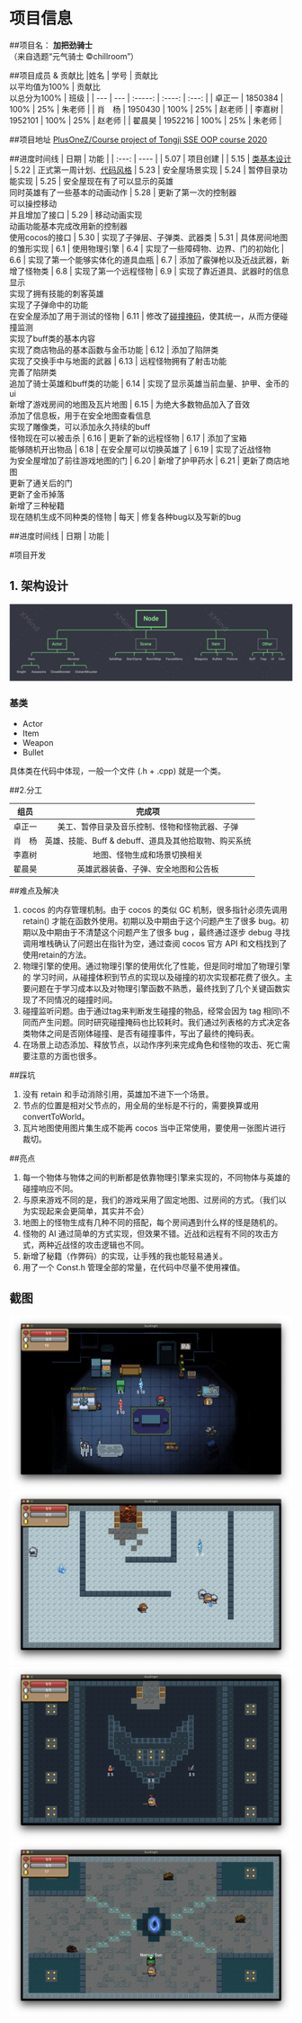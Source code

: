 # 项目信息
##项目名：
**加把劲骑士**
<br>（来自选题“元气骑士 ©chillroom”）

##项目成员 & 贡献比
|姓名 | 学号 | 贡献比<br>以平均值为100% | 贡献比<br>以总分为100% | 班级 |
| --- | --- | :-----: | :----: | :---: |
| 卓正一 | 1850384 | 100% | 25% | 朱老师 |
| 肖　杨 | 1950430 | 100% | 25% | 赵老师 |
| 李嘉树 | 1952101 | 100% | 25% | 赵老师 |
| 翟晨昊 | 1952216 | 100% | 25% | 朱老师 |

##项目地址
[PlusOneZ/Course project of Tongji SSE OOP course 2020](https://github.com/PlusOneZ/OOPCourseProject)

##进度时间线
| 日期 | 功能 | 
| :---:  | ---- |
| 5.07	| 项目创建  |
| 5.15	| [类基本设计](otherFiles/ClassDesign.md) 
| 5.22	| 正式第一周计划、[代码风格](otherFiles/CodingStyle.md)
| 5.23	| 安全屋场景实现
| 5.24	| 暂停目录功能实现
| 5.25 | 安全屋现在有了可以显示的英雄<br>同时英雄有了一些基本的动画动作
| 5.28	| 更新了第一次的控制器<br>可以操控移动<br>并且增加了接口
| 5.29	| 移动动画实现<br>动画功能基本完成改用新的控制器<br>使用cocos的接口
| 5.30	| 实现了子弹层、子弹类、武器类
| 5.31	| 具体房间地图的雏形实现
| 6.1	| 使用物理引擎
| 6.4	| 实现了一些障碍物、边界、门的初始化
| 6.6	| 实现了第一个能够实体化的道具血瓶
| 6.7	| 添加了霰弹枪以及近战武器，新增了怪物类
| 6.8	| 实现了第一个远程怪物
| 6.9	| 实现了靠近道具、武器时的信息显示<br>实现了拥有技能的刺客英雄<br>实现了子弹命中的功能<br>在安全屋添加了用于测试的怪物
| 6.11	| 修改了[碰撞掩码](otherFiles/BitMask.xlsx)，使其统一，从而方便碰撞监测<br>实现了buff类的基本内容<br>实现了商店物品的基本函数与金币功能
| 6.12	| 添加了陷阱类<br>实现了交换手中与地面的武器
| 6.13	| 远程怪物拥有了射击功能<br>完善了陷阱类<br>追加了骑士英雄和buff类的功能
| 6.14	| 实现了显示英雄当前血量、护甲、金币的ui<br>新增了游戏房间的地图及瓦片地图
| 6.15	| 为绝大多数物品加入了音效<br>添加了信息板，用于在安全地图查看信息<br>实现了雕像类，可以添加永久持续的buff<br>怪物现在可以被击杀
| 6.16	| 更新了新的远程怪物
| 6.17	| 添加了宝箱<br>能够随机开出物品
| 6.18	| 在安全屋可以切换英雄了
| 6.19	| 实现了近战怪物<br>为安全屋增加了前往游戏地图的门
| 6.20	| 新增了护甲药水
| 6.21	| 更新了商店地图<br>更新了通关后的门<br>更新了金币掉落<br>新增了三种秘籍<br>现在随机生成不同种类的怪物
| 每天	| 修复各种bug以及写新的bug

##进度时间线
| 日期 | 功能 | 


#项目开发

## 1. 架构设计
![架构](images/structure.png)

### 基类
+ Actor
+ Item
+ Weapon
+ Bullet

具体类在代码中体现，一般一个文件 (.h + .cpp) 就是一个类。

##2.分工

| 组员 | 完成项 |
| --- |  :---: |
| 卓正一 | 美工、暂停目录及音乐控制、怪物和怪物武器、子弹 |
| 肖　杨 | 英雄、技能、Buff & debuff、道具及其他拾取物、购买系统 |
| 李嘉树 | 地图、怪物生成和场景切换相关 |
| 翟晨昊 | 英雄武器装备、子弹、安全地图和公告板 |



##难点及解决
1. cocos 的内存管理机制。由于 cocos 的类似 GC 机制，很多指针必须先调用 retain() 才能在函数外使用。初期以及中期由于这个问题产生了很多 bug。初期以及中期由于不清楚这个问题产生了很多 bug ，最终通过逐步 debug 寻找调用堆栈确认了问题出在指针为空，通过查阅 cocos 官方 API 和文档找到了使用retain的方法。
2. 物理引擎的使用。通过物理引擎的使用优化了性能，但是同时增加了物理引擎的
学习时间，从碰撞体积到节点的实现以及碰撞的初次实现都花费了很久。主要问题在于学习成本以及对物理引擎函数不熟悉，最终找到了几个关键函数实现了不同情况的碰撞时间。
3. 碰撞监听问题。由于通过tag来判断发生碰撞的物品，经常会因为 tag 相同\不同而产生问题。同时研究碰撞掩码也比较耗时。我们通过列表格的方式决定各类物体之间是否刚体碰撞、是否有碰撞事件，写出了最终的掩码表。
4. 在场景上动态添加、释放节点，以动作序列来完成角色和怪物的攻击、死亡需要注意的方面也很多。

##踩坑
1. 没有 retain 和手动消除引用，英雄加不进下一个场景。
2. 节点的位置是相对父节点的，用全局的坐标是不行的，需要换算或用 convertToWorld。
3. 瓦片地图使用图片集生成不能再 cocos 当中正常使用，要使用一张图片进行裁切。

##亮点
1. 每一个物体与物体之间的判断都是依靠物理引擎来实现的，不同物体与英雄的碰撞响应不同。
2. 与原来游戏不同的是，我们的游戏采用了固定地图、过房间的方式。（我们以为实现起来会更简单，其实并不会）
3. 地图上的怪物生成有几种不同的搭配，每个房间遇到什么样的怪是随机的。
4. 怪物的 AI 通过简单的方式实现，但效果不错。近战和远程有不同的攻击方式，两种近战怪的攻击逻辑也不同。
5. 新增了秘籍（作弊码）的实现，让手残的我也能轻易通关。
6. 用了一个 Const.h 管理全部的常量，在代码中尽量不使用裸值。

## 截图
![安全地图](images/screenShot1.png)
![游戏场景](images/screenShot2.png)
![商店](images/screenShot3.png)
![传送门](images/screenShot4.png)